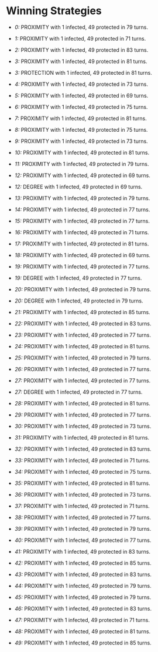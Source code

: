 # Winning Strategies

* _0:_ PROXIMITY with 1 infected, 49 protected in 79 turns.


* _1:_ PROXIMITY with 1 infected, 49 protected in 71 turns.


* _2:_ PROXIMITY with 1 infected, 49 protected in 83 turns.


* _3:_ PROXIMITY with 1 infected, 49 protected in 81 turns.


* _3:_ PROTECTION with 1 infected, 49 protected in 81 turns.


* _4:_ PROXIMITY with 1 infected, 49 protected in 73 turns.


* _5:_ PROXIMITY with 1 infected, 49 protected in 69 turns.


* _6:_ PROXIMITY with 1 infected, 49 protected in 75 turns.


* _7:_ PROXIMITY with 1 infected, 49 protected in 81 turns.


* _8:_ PROXIMITY with 1 infected, 49 protected in 75 turns.


* _9:_ PROXIMITY with 1 infected, 49 protected in 73 turns.


* _10:_ PROXIMITY with 1 infected, 49 protected in 81 turns.


* _11:_ PROXIMITY with 1 infected, 49 protected in 79 turns.


* _12:_ PROXIMITY with 1 infected, 49 protected in 69 turns.


* _12:_ DEGREE with 1 infected, 49 protected in 69 turns.


* _13:_ PROXIMITY with 1 infected, 49 protected in 79 turns.


* _14:_ PROXIMITY with 1 infected, 49 protected in 77 turns.


* _15:_ PROXIMITY with 1 infected, 49 protected in 77 turns.


* _16:_ PROXIMITY with 1 infected, 49 protected in 71 turns.


* _17:_ PROXIMITY with 1 infected, 49 protected in 81 turns.


* _18:_ PROXIMITY with 1 infected, 49 protected in 69 turns.


* _19:_ PROXIMITY with 1 infected, 49 protected in 77 turns.


* _19:_ DEGREE with 1 infected, 49 protected in 77 turns.


* _20:_ PROXIMITY with 1 infected, 49 protected in 79 turns.


* _20:_ DEGREE with 1 infected, 49 protected in 79 turns.


* _21:_ PROXIMITY with 1 infected, 49 protected in 85 turns.


* _22:_ PROXIMITY with 1 infected, 49 protected in 83 turns.


* _23:_ PROXIMITY with 1 infected, 49 protected in 77 turns.


* _24:_ PROXIMITY with 1 infected, 49 protected in 81 turns.


* _25:_ PROXIMITY with 1 infected, 49 protected in 79 turns.


* _26:_ PROXIMITY with 1 infected, 49 protected in 77 turns.


* _27:_ PROXIMITY with 1 infected, 49 protected in 77 turns.


* _27:_ DEGREE with 1 infected, 49 protected in 77 turns.


* _28:_ PROXIMITY with 1 infected, 49 protected in 81 turns.


* _29:_ PROXIMITY with 1 infected, 49 protected in 77 turns.


* _30:_ PROXIMITY with 1 infected, 49 protected in 73 turns.


* _31:_ PROXIMITY with 1 infected, 49 protected in 81 turns.


* _32:_ PROXIMITY with 1 infected, 49 protected in 83 turns.


* _33:_ PROXIMITY with 1 infected, 49 protected in 71 turns.


* _34:_ PROXIMITY with 1 infected, 49 protected in 75 turns.


* _35:_ PROXIMITY with 1 infected, 49 protected in 81 turns.


* _36:_ PROXIMITY with 1 infected, 49 protected in 73 turns.


* _37:_ PROXIMITY with 1 infected, 49 protected in 71 turns.


* _38:_ PROXIMITY with 1 infected, 49 protected in 77 turns.


* _39:_ PROXIMITY with 1 infected, 49 protected in 79 turns.


* _40:_ PROXIMITY with 1 infected, 49 protected in 77 turns.


* _41:_ PROXIMITY with 1 infected, 49 protected in 83 turns.


* _42:_ PROXIMITY with 1 infected, 49 protected in 85 turns.


* _43:_ PROXIMITY with 1 infected, 49 protected in 83 turns.


* _44:_ PROXIMITY with 1 infected, 49 protected in 79 turns.


* _45:_ PROXIMITY with 1 infected, 49 protected in 79 turns.


* _46:_ PROXIMITY with 1 infected, 49 protected in 83 turns.


* _47:_ PROXIMITY with 1 infected, 49 protected in 71 turns.


* _48:_ PROXIMITY with 1 infected, 49 protected in 81 turns.


* _49:_ PROXIMITY with 1 infected, 49 protected in 85 turns.


